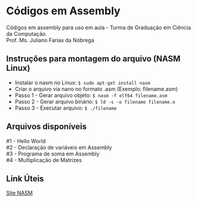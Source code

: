 # Códigos em Assembly
Códigos em assembly para uso em aula - Turma de Graduação em Ciência da Computação.<br>
Prof. Ms. Juliano Farias da Nóbrega

## Instruções para montagem do arquivo (NASM Linux)

- Instalar o nasm no Linux: `$ sudo apt-get install nasm`
- Criar o arquivo via nano no formato .asm (Exemplo: filename.asm)
- Passo 1 - Gerar arquivo objeto: `$ nasm -f elf64 filename.asm`
- Passo 2 - Gerar arquivo binário: `$ ld -s -o filename filename.o`
- Passo 3 - Executar arquivo: `$ ./filename`

## Arquivos disponíveis

#1 - Hello World <br>
#2 - Declaração de variáveis em Assembly <br>
#3 - Programa de soma em Assembly <br>
#4 - Multiplicação de Matrizes <br>

## Link Úteis

[Site NASM](https://www.nasm.us/)

